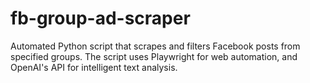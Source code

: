 # fb-group-ad-scraper
Automated Python script that scrapes and filters Facebook posts from specified groups. The script uses Playwright for web automation, and OpenAI's API for intelligent text analysis. 
